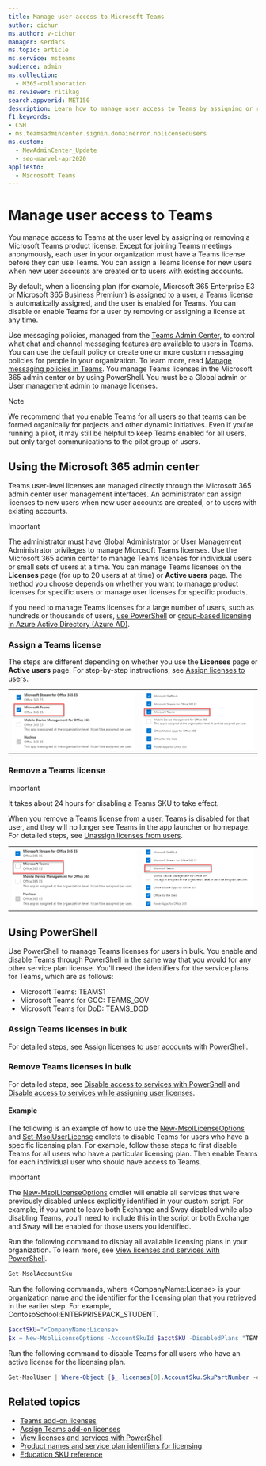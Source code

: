 ```yaml
---
title: Manage user access to Microsoft Teams
author: cichur
ms.author: v-cichur
manager: serdars
ms.topic: article
ms.service: msteams
audience: admin
ms.collection: 
  - M365-collaboration
ms.reviewer: ritikag
search.appverid: MET150
description: Learn how to manage user access to Teams by assigning or removing a Teams license to users in your organization. 
f1.keywords:
- CSH
- ms.teamsadmincenter.signin.domainerror.nolicensedusers
ms.custom: 
  - NewAdminCenter_Update
  - seo-marvel-apr2020
appliesto: 
  - Microsoft Teams
---
```


# Manage user access to Teams

You manage access to Teams at the user level by assigning or removing a Microsoft Teams product license. Except for joining Teams meetings anonymously, each user in your organization must have a Teams license before they can use Teams. You can assign a Teams license for new users when new user accounts are created or to users with existing accounts.

By default, when a licensing plan (for example, Microsoft 365 Enterprise E3 or Microsoft 365 Business Premium) is assigned to a user, a Teams license is automatically assigned, and the user is enabled for Teams. You can disable or enable Teams for a user by removing or assigning a license at any time.

Use messaging policies, managed from the <a href="https://go.microsoft.com/fwlink/p/?linkid=2024339" target="_blank">Teams Admin Center</a>, to control what chat and channel messaging features are available to users in Teams. You can use the default policy or create one or more custom messaging policies for people in your organization. To learn more, read [Manage messaging policies in Teams](messaging-policies-in-teams.md).
You manage Teams licenses in the Microsoft 365 admin center or by using PowerShell. You must be a Global admin or User management admin to manage licenses.

> [!NOTE]
> We recommend that you enable Teams for all users so that teams can be formed organically for projects and other dynamic initiatives. Even if you're running a pilot, it may still be helpful to keep Teams enabled for all users, but only target communications to the pilot group of users.

## Using the Microsoft 365 admin center

Teams user-level licenses are managed directly through the Microsoft 365 admin center user management interfaces. An administrator can assign licenses to new users when new user accounts are created, or to users with existing accounts. 

> [!IMPORTANT]
> The administrator must have Global Administrator or User Management Administrator privileges to manage Microsoft Teams licenses.
Use the Microsoft 365 admin center to manage Teams licenses for individual users or small sets of users at a time. You can manage Teams licenses on the **Licenses** page (for up to 20 users at at time) or **Active users** page. The method you choose depends on whether you want to manage product licenses for specific users or manage user licenses for specific products.

If you need to manage Teams licenses for a large number of users, such as hundreds or thousands of users, [use PowerShell](#using-powershell) or [group-based licensing in Azure Active Directory (Azure AD)](/azure/active-directory/users-groups-roles/licensing-groups-assign). 

### Assign a Teams license

The steps are different depending on whether you use the **Licenses** page or **Active users** page.  For step-by-step instructions, see [Assign licenses to users](/microsoft-365/admin/manage/assign-licenses-to-users).

|||
|---------|---------|
|![Screenshot of Teams license enabled for a user](media/assign-teams-licenses-1.png)    | ![Screenshot of Teams license enabled for a user](media/assign-teams-licenses-2.png)        |

### Remove a Teams license

> [!IMPORTANT]
> It takes about 24 hours for disabling a Teams SKU to take effect.

When you remove a Teams license from a user, Teams is disabled for that user, and they will no longer see Teams in the app launcher or homepage. For detailed steps, see [Unassign licenses from users](/microsoft-365/admin/manage/remove-licenses-from-users).

|||
|---------|---------|
|![Screenshot of Teams license disabled for a user](media/remove-teams-licenses-1.png)    | ![Screenshot of Teams license disabled for a user](media/remove-teams-licenses-2.png)        |

## Using PowerShell

Use PowerShell to manage Teams licenses for users in bulk. You enable and disable Teams through PowerShell in the same way that you would for any other service plan license. You'll need the identifiers for the service plans for Teams, which are as follows:

- Microsoft Teams: TEAMS1
- Microsoft Teams for GCC: TEAMS_GOV
- Microsoft Teams for DoD: TEAMS_DOD

### Assign Teams licenses in bulk

For detailed steps, see [Assign licenses to user accounts with PowerShell](/office365/enterprise/powershell/assign-licenses-to-user-accounts-with-office-365-powershell).

### Remove Teams licenses in bulk

For detailed steps, see [Disable access to services with PowerShell](/office365/enterprise/powershell/disable-access-to-services-with-office-365-powershell) and [Disable access to services while assigning user licenses](/office365/enterprise/powershell/disable-access-to-services-while-assigning-user-licenses).

#### Example 

The following is an example of how to use the [New-MsolLicenseOptions](/powershell/module/msonline/new-msollicenseoptions) and [Set-MsolUserLicense](/powershell/module/msonline/set-msoluserlicense) cmdlets to disable Teams for users who have a specific licensing plan. For example, follow these steps to first disable Teams for all users who have a particular licensing plan. Then enable Teams for each individual user who should have access to Teams.

> [!IMPORTANT]
> The [New-MsolLicenseOptions](/powershell/module/msonline/new-msollicenseoptions) cmdlet will enable all services that were previously disabled unless explicitly identified in your custom script. For example, if you want to leave both Exchange and Sway disabled while also disabling Teams, you'll need to include this in the script or both Exchange and Sway will be enabled for those users you identified.

Run the following command to display all available licensing plans in your organization. To learn more, see [View licenses and services with PowerShell](/office365/enterprise/powershell/view-licenses-and-services-with-office-365-powershell).


```powershell
Get-MsolAccountSku
```

Run the following commands, where \<CompanyName:License> is your organization name and the identifier for the licensing plan that you retrieved in the earlier step. For example, ContosoSchool:ENTERPRISEPACK_STUDENT.

```powershell
$acctSKU="<CompanyName:License>
$x = New-MsolLicenseOptions -AccountSkuId $acctSKU -DisabledPlans "TEAMS1"
```

Run the following command to disable Teams for all users who have an active license for the licensing plan.

```powershell
Get-MsolUser | Where-Object {$_.licenses[0].AccountSku.SkuPartNumber -eq  ($acctSKU).Substring($acctSKU.IndexOf(":")+1,  $acctSKU.Length-$acctSKU.IndexOf(":")-1) -and $_.IsLicensed -eq $True} |  Set-MsolUserLicense -LicenseOptions $x
```

## Related topics

- [Teams add-on licenses](teams-add-on-licensing/microsoft-teams-add-on-licensing.md)
- [Assign Teams add-on licenses](teams-add-on-licensing/assign-teams-add-on-licenses.md)
- [View licenses and services with PowerShell](/office365/enterprise/powershell/view-licenses-and-services-with-office-365-powershell)
- [Product names and service plan identifiers for licensing](/azure/active-directory/users-groups-roles/licensing-service-plan-reference)
- [Education SKU reference](sku-reference-edu.md)
